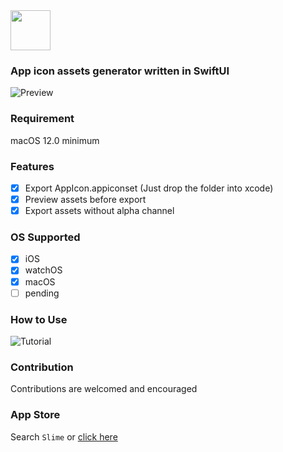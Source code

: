 <img src="https://user-images.githubusercontent.com/20198012/142772870-e2106600-e49f-4498-bd26-b635ceb1c671.png" height=64>

### App icon assets generator written in SwiftUI

![Preview](https://user-images.githubusercontent.com/20198012/143677189-c13cc444-5e2c-4342-9e22-27a7bff64915.png)

### Requirement

macOS 12.0 minimum

### Features
- [x] Export AppIcon.appiconset (Just drop the folder into xcode)
- [x] Preview assets before export
- [x] Export assets without alpha channel

### OS Supported
- [x] iOS
- [x] watchOS
- [x] macOS
- [ ] pending

### How to Use

![Tutorial](https://user-images.githubusercontent.com/20198012/143879265-7a485500-74c6-4272-aea5-49a22a15430b.gif)

### Contribution
Contributions are welcomed and encouraged

### App Store
Search `Slime` or [click here](https://apps.apple.com/cn/app/id1596648022)
